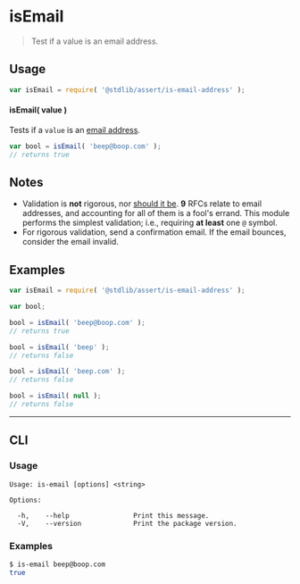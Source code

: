 # isEmail

> Test if a value is an email address.

<section class="intro">

</section>

<!-- /.intro -->

<section class="usage">

## Usage

```javascript
var isEmail = require( '@stdlib/assert/is-email-address' );
```

#### isEmail( value )

Tests if a `value` is an [email address][validate-email-address].

```javascript
var bool = isEmail( 'beep@boop.com' );
// returns true
```

</section>

<!-- /.usage -->

<section class="notes">

## Notes

-   Validation is **not** rigorous, nor [should it be][validate-email-address]. **9** RFCs relate to email addresses, and accounting for all of them is a fool's errand. This module performs the simplest validation; i.e., requiring **at least** one `@` symbol.
-   For rigorous validation, send a confirmation email. If the email bounces, consider the email invalid.

<!-- </notes -->

<section class="examples">

## Examples

```javascript
var isEmail = require( '@stdlib/assert/is-email-address' );

var bool;

bool = isEmail( 'beep@boop.com' );
// returns true

bool = isEmail( 'beep' );
// returns false

bool = isEmail( 'beep.com' );
// returns false

bool = isEmail( null );
// returns false
```

</section>

<!-- /.examples -->

* * *

<section class="cli">

## CLI

<section class="usage">

### Usage

```text
Usage: is-email [options] <string>

Options:

  -h,    --help                Print this message.
  -V,    --version             Print the package version.
```

</section>

<!-- /.usage -->

<section class="examples">

### Examples

```bash
$ is-email beep@boop.com
true
```

</section>

<!-- /.examples -->

</section>

<!-- /.cli -->

<section class="links">

[validate-email-address]: http://davidcel.is/posts/stop-validating-email-addresses-with-regex/

</section>

<!-- /.links -->
